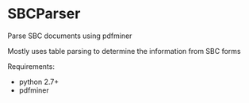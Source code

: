 SBCParser
=========

Parse SBC documents using pdfminer

Mostly uses table parsing to determine the information from SBC forms

Requirements:
* python 2.7+
* pdfminer